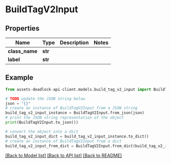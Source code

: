 # BuildTagV2Input


## Properties

Name | Type | Description | Notes
------------ | ------------- | ------------- | -------------
**class_name** | **str** |  | 
**label** | **str** |  | 

## Example

```python
from assets-deadlock-api-client.models.build_tag_v2_input import BuildTagV2Input

# TODO update the JSON string below
json = "{}"
# create an instance of BuildTagV2Input from a JSON string
build_tag_v2_input_instance = BuildTagV2Input.from_json(json)
# print the JSON string representation of the object
print(BuildTagV2Input.to_json())

# convert the object into a dict
build_tag_v2_input_dict = build_tag_v2_input_instance.to_dict()
# create an instance of BuildTagV2Input from a dict
build_tag_v2_input_from_dict = BuildTagV2Input.from_dict(build_tag_v2_input_dict)
```
[[Back to Model list]](../README.md#documentation-for-models) [[Back to API list]](../README.md#documentation-for-api-endpoints) [[Back to README]](../README.md)


